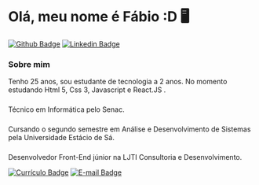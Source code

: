 # Olá, meu nome é Fábio :D 🖥

[![Github Badge](https://img.shields.io/badge/-Github-000?style=flat-square&logo=Github&logoColor=white&link=https://github.com/fabiolins1995)](https://github.com/fabiolins1995)
[![Linkedin Badge](https://img.shields.io/badge/-LinkedIn-blue?style=flat-square&logo=Linkedin&logoColor=white&link=https://www.linkedin.com/in/fabiolins1995/)](https://www.linkedin.com/in/fabiolins1995/)

### Sobre mim
Tenho 25 anos, sou estudante de tecnologia a 2 anos.
No momento estudando Html 5, Css 3, Javascript e React.JS .
### 
Técnico em Informática pelo Senac.
### 
Cursando o segundo semestre em Análise e Desenvolvimento de Sistemas pela Universidade Estácio de Sá.
### 
Desenvolvedor Front-End júnior na LJTI Consultoria e Desenvolvimento.

[![Currículo Badge](https://img.shields.io/badge/-Currículo-darkgreen?style=for-the-badge&logo=appveyor&logoColor=white&link=https://github.com/fabiolins1995)](https://github.com/fabiolins1995/fabiolins1995/files/6168208/fabio_lins_2021.pdf)
[![E-mail Badge](https://img.shields.io/badge/-Email-purple?style=for-the-badge&logo=appveyor&logoColor=white&link=https://github.com/fabiolins1995)](mailto:fabio.orlandini@yahoo.com.br)


